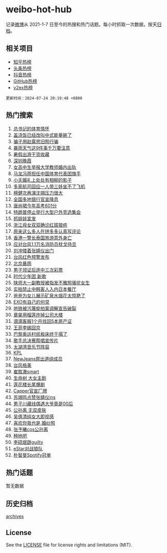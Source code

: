 # weibo-hot-hub

记录[微博](https://www.weibo.com)从 2021-1-7 日至今的热搜和热门话题。每小时抓取一次数据，按天[归档](archives)。

## 相关项目

- [知乎热榜](https://github.com/lonnyzhang423/zhihu-hot-hub)
- [头条热榜](https://github.com/lonnyzhang423/toutiao-hot-hub)
- [抖音热榜](https://github.com/lonnyzhang423/douyin-hot-hub)
- [GitHub热榜](https://github.com/lonnyzhang423/github-hot-hub)
- [v2ex热榜](https://github.com/lonnyzhang423/v2ex-hot-hub)


`更新时间：2024-07-24 20:19:48 +0800`

## 热门搜索

1. [总书记的体育情怀](https://m.weibo.cn/search?containerid=100103type%3D1%26t%3D10%26q%3D%23%E6%80%BB%E4%B9%A6%E8%AE%B0%E7%9A%84%E4%BD%93%E8%82%B2%E6%83%85%E6%80%80%23&stream_entry_id=51&isnewpage=1&extparam=seat%3D1%26cate%3D10103%26pos%3D0%26q%3D%2523%25E6%2580%25BB%25E4%25B9%25A6%25E8%25AE%25B0%25E7%259A%2584%25E4%25BD%2593%25E8%2582%25B2%25E6%2583%2585%25E6%2580%2580%2523%26stream_entry_id%3D51%26c_type%3D51%26filter_type%3Drealtimehot%26dgr%3D0%26display_time%3D1721823587%26pre_seqid%3D172182358703701935139)
1. [盖浇饭已经改叫中式能量碗了](https://m.weibo.cn/search?containerid=100103type%3D1%26t%3D10%26q%3D%23%E7%9B%96%E6%B5%87%E9%A5%AD%E5%B7%B2%E7%BB%8F%E6%94%B9%E5%8F%AB%E4%B8%AD%E5%BC%8F%E8%83%BD%E9%87%8F%E7%A2%97%E4%BA%86%23&stream_entry_id=31&isnewpage=1&extparam=seat%3D1%26flag%3D1%26pos%3D0%26stream_entry_id%3D31%26lcate%3D5001%26realpos%3D1%26cate%3D5001%26q%3D%2523%25E7%259B%2596%25E6%25B5%2587%25E9%25A5%25AD%25E5%25B7%25B2%25E7%25BB%258F%25E6%2594%25B9%25E5%258F%25AB%25E4%25B8%25AD%25E5%25BC%258F%25E8%2583%25BD%25E9%2587%258F%25E7%25A2%2597%25E4%25BA%2586%2523%26dgr%3D0%26c_type%3D31%26band_rank%3D1%26filter_type%3Drealtimehot%26display_time%3D1721823587%26pre_seqid%3D172182358703701935139)
1. [骗子用赵露思旧照行骗](https://m.weibo.cn/search?containerid=100103type%3D1%26t%3D10%26q%3D%23%E9%AA%97%E5%AD%90%E7%94%A8%E8%B5%B5%E9%9C%B2%E6%80%9D%E6%97%A7%E7%85%A7%E8%A1%8C%E9%AA%97%23&stream_entry_id=31&isnewpage=1&extparam=seat%3D1%26flag%3D1%26pos%3D1%26stream_entry_id%3D31%26lcate%3D5001%26realpos%3D2%26cate%3D5001%26q%3D%2523%25E9%25AA%2597%25E5%25AD%2590%25E7%2594%25A8%25E8%25B5%25B5%25E9%259C%25B2%25E6%2580%259D%25E6%2597%25A7%25E7%2585%25A7%25E8%25A1%258C%25E9%25AA%2597%2523%26dgr%3D0%26c_type%3D31%26band_rank%3D2%26filter_type%3Drealtimehot%26display_time%3D1721823587%26pre_seqid%3D172182358703701935139)
1. [暴雨天气这9件事千万要注意](https://m.weibo.cn/search?containerid=100103type%3D1%26t%3D10%26q%3D%23%E6%9A%B4%E9%9B%A8%E5%A4%A9%E6%B0%94%E8%BF%999%E4%BB%B6%E4%BA%8B%E5%8D%83%E4%B8%87%E8%A6%81%E6%B3%A8%E6%84%8F%23&stream_entry_id=31&isnewpage=1&extparam=seat%3D1%26flag%3D0%26pos%3D2%26stream_entry_id%3D31%26lcate%3D5001%26realpos%3D3%26cate%3D5001%26q%3D%2523%25E6%259A%25B4%25E9%259B%25A8%25E5%25A4%25A9%25E6%25B0%2594%25E8%25BF%25999%25E4%25BB%25B6%25E4%25BA%258B%25E5%258D%2583%25E4%25B8%2587%25E8%25A6%2581%25E6%25B3%25A8%25E6%2584%258F%2523%26dgr%3D0%26c_type%3D31%26band_rank%3D3%26filter_type%3Drealtimehot%26display_time%3D1721823587%26pre_seqid%3D172182358703701935139)
1. [暑假出游干货收藏](https://m.weibo.cn/search?containerid=100103type%3D1%26t%3D10%26q%3D%23%E6%9A%91%E5%81%87%E5%87%BA%E6%B8%B8%E5%B9%B2%E8%B4%A7%E6%94%B6%E8%97%8F%23&stream_entry_id=31&isnewpage=1&extparam=seat%3D1%26cate%3D5001%26pos%3D3%26stream_entry_id%3D31%26lcate%3D5001%26filter_type%3Drealtimehot%26is_ad_pos%3D1%26q%3D%2523%25E6%259A%2591%25E5%2581%2587%25E5%2587%25BA%25E6%25B8%25B8%25E5%25B9%25B2%25E8%25B4%25A7%25E6%2594%25B6%25E8%2597%258F%2523%26dgr%3D0%26c_type%3D31%26adid%3D246803%26band_rank%3D4%26display_time%3D1721823587%26pre_seqid%3D172182358703701935139)
1. [深圳晚霞](https://m.weibo.cn/search?containerid=100103type%3D1%26t%3D10%26q%3D%E6%B7%B1%E5%9C%B3%E6%99%9A%E9%9C%9E&stream_entry_id=31&isnewpage=1&extparam=seat%3D1%26flag%3D1%26pos%3D4%26stream_entry_id%3D31%26lcate%3D5001%26realpos%3D4%26cate%3D5001%26q%3D%25E6%25B7%25B1%25E5%259C%25B3%25E6%2599%259A%25E9%259C%259E%26dgr%3D0%26c_type%3D31%26band_rank%3D4%26filter_type%3Drealtimehot%26display_time%3D1721823587%26pre_seqid%3D172182358703701935139)
1. [女高中生举报大学教师婚内出轨](https://m.weibo.cn/search?containerid=100103type%3D1%26t%3D10%26q%3D%23%E5%A5%B3%E9%AB%98%E4%B8%AD%E7%94%9F%E4%B8%BE%E6%8A%A5%E5%A4%A7%E5%AD%A6%E6%95%99%E5%B8%88%E5%A9%9A%E5%86%85%E5%87%BA%E8%BD%A8%23&stream_entry_id=31&isnewpage=1&extparam=seat%3D1%26flag%3D1%26pos%3D5%26stream_entry_id%3D31%26lcate%3D5001%26realpos%3D5%26cate%3D5001%26q%3D%2523%25E5%25A5%25B3%25E9%25AB%2598%25E4%25B8%25AD%25E7%2594%259F%25E4%25B8%25BE%25E6%258A%25A5%25E5%25A4%25A7%25E5%25AD%25A6%25E6%2595%2599%25E5%25B8%2588%25E5%25A9%259A%25E5%2586%2585%25E5%2587%25BA%25E8%25BD%25A8%2523%26dgr%3D0%26c_type%3D31%26band_rank%3D5%26filter_type%3Drealtimehot%26display_time%3D1721823587%26pre_seqid%3D172182358703701935139)
1. [马龙冯雨担任中国体育代表团旗手](https://m.weibo.cn/search?containerid=100103type%3D1%26t%3D10%26q%3D%23%E9%A9%AC%E9%BE%99%E5%86%AF%E9%9B%A8%E6%8B%85%E4%BB%BB%E4%B8%AD%E5%9B%BD%E4%BD%93%E8%82%B2%E4%BB%A3%E8%A1%A8%E5%9B%A2%E6%97%97%E6%89%8B%23&stream_entry_id=31&isnewpage=1&extparam=seat%3D1%26flag%3D1%26pos%3D6%26stream_entry_id%3D31%26lcate%3D5001%26realpos%3D6%26cate%3D5001%26q%3D%2523%25E9%25A9%25AC%25E9%25BE%2599%25E5%2586%25AF%25E9%259B%25A8%25E6%258B%2585%25E4%25BB%25BB%25E4%25B8%25AD%25E5%259B%25BD%25E4%25BD%2593%25E8%2582%25B2%25E4%25BB%25A3%25E8%25A1%25A8%25E5%259B%25A2%25E6%2597%2597%25E6%2589%258B%2523%26dgr%3D0%26c_type%3D31%26band_rank%3D6%26filter_type%3Drealtimehot%26display_time%3D1721823587%26pre_seqid%3D172182358703701935139)
1. [小夭婚礼上处处有相柳的影子](https://m.weibo.cn/search?containerid=100103type%3D1%26t%3D10%26q%3D%23%E5%B0%8F%E5%A4%AD%E5%A9%9A%E7%A4%BC%E4%B8%8A%E5%A4%84%E5%A4%84%E6%9C%89%E7%9B%B8%E6%9F%B3%E7%9A%84%E5%BD%B1%E5%AD%90%23&stream_entry_id=31&isnewpage=1&extparam=seat%3D1%26flag%3D1%26pos%3D7%26stream_entry_id%3D31%26lcate%3D5001%26realpos%3D7%26cate%3D5001%26q%3D%2523%25E5%25B0%258F%25E5%25A4%25AD%25E5%25A9%259A%25E7%25A4%25BC%25E4%25B8%258A%25E5%25A4%2584%25E5%25A4%2584%25E6%259C%2589%25E7%259B%25B8%25E6%259F%25B3%25E7%259A%2584%25E5%25BD%25B1%25E5%25AD%2590%2523%26dgr%3D0%26c_type%3D31%26band_rank%3D7%26filter_type%3Drealtimehot%26display_time%3D1721823587%26pre_seqid%3D172182358703701935139)
1. [多家航司回应一人带三娃坐不了飞机](https://m.weibo.cn/search?containerid=100103type%3D1%26t%3D10%26q%3D%23%E5%A4%9A%E5%AE%B6%E8%88%AA%E5%8F%B8%E5%9B%9E%E5%BA%94%E4%B8%80%E4%BA%BA%E5%B8%A6%E4%B8%89%E5%A8%83%E5%9D%90%E4%B8%8D%E4%BA%86%E9%A3%9E%E6%9C%BA%23&stream_entry_id=31&isnewpage=1&extparam=seat%3D1%26flag%3D1%26pos%3D8%26stream_entry_id%3D31%26lcate%3D5001%26realpos%3D8%26cate%3D5001%26q%3D%2523%25E5%25A4%259A%25E5%25AE%25B6%25E8%2588%25AA%25E5%258F%25B8%25E5%259B%259E%25E5%25BA%2594%25E4%25B8%2580%25E4%25BA%25BA%25E5%25B8%25A6%25E4%25B8%2589%25E5%25A8%2583%25E5%259D%2590%25E4%25B8%258D%25E4%25BA%2586%25E9%25A3%259E%25E6%259C%25BA%2523%26dgr%3D0%26c_type%3D31%26band_rank%3D8%26filter_type%3Drealtimehot%26display_time%3D1721823587%26pre_seqid%3D172182358703701935139)
1. [檀健次再演沈翊压力很大](https://m.weibo.cn/search?containerid=100103type%3D1%26t%3D10%26q%3D%23%E6%AA%80%E5%81%A5%E6%AC%A1%E5%86%8D%E6%BC%94%E6%B2%88%E7%BF%8A%E5%8E%8B%E5%8A%9B%E5%BE%88%E5%A4%A7%23&stream_entry_id=31&isnewpage=1&extparam=seat%3D1%26flag%3D1%26pos%3D9%26stream_entry_id%3D31%26lcate%3D5001%26realpos%3D9%26cate%3D5001%26q%3D%2523%25E6%25AA%2580%25E5%2581%25A5%25E6%25AC%25A1%25E5%2586%258D%25E6%25BC%2594%25E6%25B2%2588%25E7%25BF%258A%25E5%258E%258B%25E5%258A%259B%25E5%25BE%2588%25E5%25A4%25A7%2523%26dgr%3D0%26c_type%3D31%26band_rank%3D9%26filter_type%3Drealtimehot%26display_time%3D1721823587%26pre_seqid%3D172182358703701935139)
1. [全国多地银行官宣降息](https://m.weibo.cn/search?containerid=100103type%3D1%26t%3D10%26q%3D%23%E5%85%A8%E5%9B%BD%E5%A4%9A%E5%9C%B0%E9%93%B6%E8%A1%8C%E5%AE%98%E5%AE%A3%E9%99%8D%E6%81%AF%23&stream_entry_id=31&isnewpage=1&extparam=seat%3D1%26flag%3D1%26pos%3D10%26stream_entry_id%3D31%26lcate%3D5001%26realpos%3D10%26cate%3D5001%26q%3D%2523%25E5%2585%25A8%25E5%259B%25BD%25E5%25A4%259A%25E5%259C%25B0%25E9%2593%25B6%25E8%25A1%258C%25E5%25AE%2598%25E5%25AE%25A3%25E9%2599%258D%25E6%2581%25AF%2523%26dgr%3D0%26c_type%3D31%26band_rank%3D10%26filter_type%3Drealtimehot%26display_time%3D1721823587%26pre_seqid%3D172182358703701935139)
1. [唐尚珺今年高考601分](https://m.weibo.cn/search?containerid=100103type%3D1%26t%3D10%26q%3D%23%E5%94%90%E5%B0%9A%E7%8F%BA%E4%BB%8A%E5%B9%B4%E9%AB%98%E8%80%83601%E5%88%86%23&stream_entry_id=31&isnewpage=1&extparam=seat%3D1%26flag%3D0%26pos%3D11%26stream_entry_id%3D31%26lcate%3D5001%26realpos%3D11%26cate%3D5001%26q%3D%2523%25E5%2594%2590%25E5%25B0%259A%25E7%258F%25BA%25E4%25BB%258A%25E5%25B9%25B4%25E9%25AB%2598%25E8%2580%2583601%25E5%2588%2586%2523%26dgr%3D0%26c_type%3D31%26band_rank%3D11%26filter_type%3Drealtimehot%26display_time%3D1721823587%26pre_seqid%3D172182358703701935139)
1. [特朗普停止举行大型户外竞选集会](https://m.weibo.cn/search?containerid=100103type%3D1%26t%3D10%26q%3D%23%E7%89%B9%E6%9C%97%E6%99%AE%E5%81%9C%E6%AD%A2%E4%B8%BE%E8%A1%8C%E5%A4%A7%E5%9E%8B%E6%88%B7%E5%A4%96%E7%AB%9E%E9%80%89%E9%9B%86%E4%BC%9A%23&stream_entry_id=31&isnewpage=1&extparam=seat%3D1%26flag%3D2%26pos%3D12%26stream_entry_id%3D31%26lcate%3D5001%26realpos%3D12%26cate%3D5001%26q%3D%2523%25E7%2589%25B9%25E6%259C%2597%25E6%2599%25AE%25E5%2581%259C%25E6%25AD%25A2%25E4%25B8%25BE%25E8%25A1%258C%25E5%25A4%25A7%25E5%259E%258B%25E6%2588%25B7%25E5%25A4%2596%25E7%25AB%259E%25E9%2580%2589%25E9%259B%2586%25E4%25BC%259A%2523%26dgr%3D0%26c_type%3D31%26band_rank%3D12%26filter_type%3Drealtimehot%26display_time%3D1721823587%26pre_seqid%3D172182358703701935139)
1. [抓娃娃宣发](https://m.weibo.cn/search?containerid=100103type%3D1%26t%3D10%26q%3D%E6%8A%93%E5%A8%83%E5%A8%83%E5%AE%A3%E5%8F%91&stream_entry_id=31&isnewpage=1&extparam=seat%3D1%26flag%3D0%26pos%3D13%26stream_entry_id%3D31%26lcate%3D5001%26realpos%3D13%26cate%3D5001%26q%3D%25E6%258A%2593%25E5%25A8%2583%25E5%25A8%2583%25E5%25AE%25A3%25E5%258F%2591%26dgr%3D0%26c_type%3D31%26band_rank%3D13%26filter_type%3Drealtimehot%26display_time%3D1721823587%26pre_seqid%3D172182358703701935139)
1. [浙江母女双双确诊红斑狼疮](https://m.weibo.cn/search?containerid=100103type%3D1%26t%3D10%26q%3D%23%E6%B5%99%E6%B1%9F%E6%AF%8D%E5%A5%B3%E5%8F%8C%E5%8F%8C%E7%A1%AE%E8%AF%8A%E7%BA%A2%E6%96%91%E7%8B%BC%E7%96%AE%23&stream_entry_id=31&isnewpage=1&extparam=seat%3D1%26flag%3D2%26pos%3D14%26stream_entry_id%3D31%26lcate%3D5001%26realpos%3D14%26cate%3D5001%26q%3D%2523%25E6%25B5%2599%25E6%25B1%259F%25E6%25AF%258D%25E5%25A5%25B3%25E5%258F%258C%25E5%258F%258C%25E7%25A1%25AE%25E8%25AF%258A%25E7%25BA%25A2%25E6%2596%2591%25E7%258B%25BC%25E7%2596%25AE%2523%26dgr%3D0%26c_type%3D31%26band_rank%3D14%26filter_type%3Drealtimehot%26display_time%3D1721823587%26pre_seqid%3D172182358703701935139)
1. [原来这么多人在拼多多认真写评论](https://m.weibo.cn/search?containerid=100103type%3D1%26t%3D10%26q%3D%23%E5%8E%9F%E6%9D%A5%E8%BF%99%E4%B9%88%E5%A4%9A%E4%BA%BA%E5%9C%A8%E6%8B%BC%E5%A4%9A%E5%A4%9A%E8%AE%A4%E7%9C%9F%E5%86%99%E8%AF%84%E8%AE%BA%23&stream_entry_id=31&isnewpage=1&extparam=seat%3D1%26flag%3D0%26pos%3D15%26stream_entry_id%3D31%26lcate%3D5001%26realpos%3D15%26cate%3D5001%26band_rank%3D15%26q%3D%2523%25E5%258E%259F%25E6%259D%25A5%25E8%25BF%2599%25E4%25B9%2588%25E5%25A4%259A%25E4%25BA%25BA%25E5%259C%25A8%25E6%258B%25BC%25E5%25A4%259A%25E5%25A4%259A%25E8%25AE%25A4%25E7%259C%259F%25E5%2586%2599%25E8%25AF%2584%25E8%25AE%25BA%2523%26dgr%3D0%26c_type%3D31%26adid%3D247037%26filter_type%3Drealtimehot%26display_time%3D1721823587%26pre_seqid%3D172182358703701935139)
1. [香港一警长泰国旅游意外身亡](https://m.weibo.cn/search?containerid=100103type%3D1%26t%3D10%26q%3D%23%E9%A6%99%E6%B8%AF%E4%B8%80%E8%AD%A6%E9%95%BF%E6%B3%B0%E5%9B%BD%E6%97%85%E6%B8%B8%E6%84%8F%E5%A4%96%E8%BA%AB%E4%BA%A1%23&stream_entry_id=31&isnewpage=1&extparam=seat%3D1%26flag%3D1%26pos%3D16%26stream_entry_id%3D31%26lcate%3D5001%26realpos%3D16%26cate%3D5001%26q%3D%2523%25E9%25A6%2599%25E6%25B8%25AF%25E4%25B8%2580%25E8%25AD%25A6%25E9%2595%25BF%25E6%25B3%25B0%25E5%259B%25BD%25E6%2597%2585%25E6%25B8%25B8%25E6%2584%258F%25E5%25A4%2596%25E8%25BA%25AB%25E4%25BA%25A1%2523%26dgr%3D0%26c_type%3D31%26band_rank%3D16%26filter_type%3Drealtimehot%26display_time%3D1721823587%26pre_seqid%3D172182358703701935139)
1. [应对台风1.1万名消防员枕戈待旦](https://m.weibo.cn/search?containerid=100103type%3D1%26t%3D10%26q%3D%23%E5%BA%94%E5%AF%B9%E5%8F%B0%E9%A3%8E1.1%E4%B8%87%E5%90%8D%E6%B6%88%E9%98%B2%E5%91%98%E6%9E%95%E6%88%88%E5%BE%85%E6%97%A6%23&stream_entry_id=31&isnewpage=1&extparam=seat%3D1%26flag%3D1%26pos%3D17%26stream_entry_id%3D31%26lcate%3D5001%26realpos%3D17%26cate%3D5001%26q%3D%2523%25E5%25BA%2594%25E5%25AF%25B9%25E5%258F%25B0%25E9%25A3%258E1.1%25E4%25B8%2587%25E5%2590%258D%25E6%25B6%2588%25E9%2598%25B2%25E5%2591%2598%25E6%259E%2595%25E6%2588%2588%25E5%25BE%2585%25E6%2597%25A6%2523%26dgr%3D0%26c_type%3D31%26band_rank%3D17%26filter_type%3Drealtimehot%26display_time%3D1721823587%26pre_seqid%3D172182358703701935139)
1. [刘冲搂着张婧仪出门](https://m.weibo.cn/search?containerid=100103type%3D1%26t%3D10%26q%3D%23%E5%88%98%E5%86%B2%E6%90%82%E7%9D%80%E5%BC%A0%E5%A9%A7%E4%BB%AA%E5%87%BA%E9%97%A8%23&stream_entry_id=31&isnewpage=1&extparam=seat%3D1%26flag%3D2%26pos%3D18%26stream_entry_id%3D31%26lcate%3D5001%26realpos%3D18%26cate%3D5001%26q%3D%2523%25E5%2588%2598%25E5%2586%25B2%25E6%2590%2582%25E7%259D%2580%25E5%25BC%25A0%25E5%25A9%25A7%25E4%25BB%25AA%25E5%2587%25BA%25E9%2597%25A8%2523%26dgr%3D0%26c_type%3D31%26band_rank%3D18%26filter_type%3Drealtimehot%26display_time%3D1721823587%26pre_seqid%3D172182358703701935139)
1. [台风红色预警发布](https://m.weibo.cn/search?containerid=100103type%3D1%26t%3D10%26q%3D%23%E5%8F%B0%E9%A3%8E%E7%BA%A2%E8%89%B2%E9%A2%84%E8%AD%A6%E5%8F%91%E5%B8%83%23&stream_entry_id=31&isnewpage=1&extparam=seat%3D1%26flag%3D0%26pos%3D19%26stream_entry_id%3D31%26lcate%3D5001%26realpos%3D19%26cate%3D5001%26q%3D%2523%25E5%258F%25B0%25E9%25A3%258E%25E7%25BA%25A2%25E8%2589%25B2%25E9%25A2%2584%25E8%25AD%25A6%25E5%258F%2591%25E5%25B8%2583%2523%26dgr%3D0%26c_type%3D31%26band_rank%3D19%26filter_type%3Drealtimehot%26display_time%3D1721823587%26pre_seqid%3D172182358703701935139)
1. [北京暴雨](https://m.weibo.cn/search?containerid=100103type%3D1%26t%3D10%26q%3D%E5%8C%97%E4%BA%AC%E6%9A%B4%E9%9B%A8&stream_entry_id=31&isnewpage=1&extparam=seat%3D1%26flag%3D0%26pos%3D20%26stream_entry_id%3D31%26lcate%3D5001%26realpos%3D20%26cate%3D5001%26q%3D%25E5%258C%2597%25E4%25BA%25AC%25E6%259A%25B4%25E9%259B%25A8%26dgr%3D0%26c_type%3D31%26band_rank%3D20%26filter_type%3Drealtimehot%26display_time%3D1721823587%26pre_seqid%3D172182358703701935139)
1. [男子领证后连中三次彩票](https://m.weibo.cn/search?containerid=100103type%3D1%26t%3D10%26q%3D%23%E7%94%B7%E5%AD%90%E9%A2%86%E8%AF%81%E5%90%8E%E8%BF%9E%E4%B8%AD%E4%B8%89%E6%AC%A1%E5%BD%A9%E7%A5%A8%23&stream_entry_id=31&isnewpage=1&extparam=seat%3D1%26flag%3D0%26pos%3D21%26stream_entry_id%3D31%26lcate%3D5001%26realpos%3D21%26cate%3D5001%26q%3D%2523%25E7%2594%25B7%25E5%25AD%2590%25E9%25A2%2586%25E8%25AF%2581%25E5%2590%258E%25E8%25BF%259E%25E4%25B8%25AD%25E4%25B8%2589%25E6%25AC%25A1%25E5%25BD%25A9%25E7%25A5%25A8%2523%26dgr%3D0%26c_type%3D31%26band_rank%3D21%26filter_type%3Drealtimehot%26display_time%3D1721823587%26pre_seqid%3D172182358703701935139)
1. [时代少年团 新歌](https://m.weibo.cn/search?containerid=100103type%3D1%26t%3D10%26q%3D%E6%97%B6%E4%BB%A3%E5%B0%91%E5%B9%B4%E5%9B%A2+%E6%96%B0%E6%AD%8C&stream_entry_id=31&isnewpage=1&extparam=seat%3D1%26flag%3D0%26pos%3D22%26stream_entry_id%3D31%26lcate%3D5001%26realpos%3D22%26cate%3D5001%26q%3D%25E6%2597%25B6%25E4%25BB%25A3%25E5%25B0%2591%25E5%25B9%25B4%25E5%259B%25A2%2520%25E6%2596%25B0%25E6%25AD%258C%26dgr%3D0%26c_type%3D31%26band_rank%3D22%26filter_type%3Drealtimehot%26display_time%3D1721823587%26pre_seqid%3D172182358703701935139)
1. [陕师大一副教授被指发不雅照骚扰女生](https://m.weibo.cn/search?containerid=100103type%3D1%26t%3D10%26q%3D%23%E9%99%95%E5%B8%88%E5%A4%A7%E4%B8%80%E5%89%AF%E6%95%99%E6%8E%88%E8%A2%AB%E6%8C%87%E5%8F%91%E4%B8%8D%E9%9B%85%E7%85%A7%E9%AA%9A%E6%89%B0%E5%A5%B3%E7%94%9F%23&stream_entry_id=31&isnewpage=1&extparam=seat%3D1%26flag%3D0%26pos%3D23%26stream_entry_id%3D31%26lcate%3D5001%26realpos%3D23%26cate%3D5001%26q%3D%2523%25E9%2599%2595%25E5%25B8%2588%25E5%25A4%25A7%25E4%25B8%2580%25E5%2589%25AF%25E6%2595%2599%25E6%258E%2588%25E8%25A2%25AB%25E6%258C%2587%25E5%258F%2591%25E4%25B8%258D%25E9%259B%2585%25E7%2585%25A7%25E9%25AA%259A%25E6%2589%25B0%25E5%25A5%25B3%25E7%2594%259F%2523%26dgr%3D0%26c_type%3D31%26band_rank%3D23%26filter_type%3Drealtimehot%26display_time%3D1721823587%26pre_seqid%3D172182358703701935139)
1. [实拍禁止中韩客人入内日本餐厅](https://m.weibo.cn/search?containerid=100103type%3D1%26t%3D10%26q%3D%23%E5%AE%9E%E6%8B%8D%E7%A6%81%E6%AD%A2%E4%B8%AD%E9%9F%A9%E5%AE%A2%E4%BA%BA%E5%85%A5%E5%86%85%E6%97%A5%E6%9C%AC%E9%A4%90%E5%8E%85%23&stream_entry_id=31&isnewpage=1&extparam=seat%3D1%26flag%3D0%26pos%3D24%26stream_entry_id%3D31%26lcate%3D5001%26realpos%3D24%26cate%3D5001%26q%3D%2523%25E5%25AE%259E%25E6%258B%258D%25E7%25A6%2581%25E6%25AD%25A2%25E4%25B8%25AD%25E9%259F%25A9%25E5%25AE%25A2%25E4%25BA%25BA%25E5%2585%25A5%25E5%2586%2585%25E6%2597%25A5%25E6%259C%25AC%25E9%25A4%2590%25E5%258E%2585%2523%26dgr%3D0%26c_type%3D31%26band_rank%3D24%26filter_type%3Drealtimehot%26display_time%3D1721823587%26pre_seqid%3D172182358703701935139)
1. [爸爸为女儿展示矿泉水烟花太惊艳了](https://m.weibo.cn/search?containerid=100103type%3D1%26t%3D10%26q%3D%23%E7%88%B8%E7%88%B8%E4%B8%BA%E5%A5%B3%E5%84%BF%E5%B1%95%E7%A4%BA%E7%9F%BF%E6%B3%89%E6%B0%B4%E7%83%9F%E8%8A%B1%E5%A4%AA%E6%83%8A%E8%89%B3%E4%BA%86%23&stream_entry_id=31&isnewpage=1&extparam=seat%3D1%26flag%3D32768%26pos%3D25%26stream_entry_id%3D31%26lcate%3D5001%26realpos%3D25%26cate%3D5001%26q%3D%2523%25E7%2588%25B8%25E7%2588%25B8%25E4%25B8%25BA%25E5%25A5%25B3%25E5%2584%25BF%25E5%25B1%2595%25E7%25A4%25BA%25E7%259F%25BF%25E6%25B3%2589%25E6%25B0%25B4%25E7%2583%259F%25E8%258A%25B1%25E5%25A4%25AA%25E6%2583%258A%25E8%2589%25B3%25E4%25BA%2586%2523%26dgr%3D0%26c_type%3D31%26band_rank%3D25%26filter_type%3Drealtimehot%26display_time%3D1721823587%26pre_seqid%3D172182358703701935139)
1. [EXO有自己的何炅](https://m.weibo.cn/search?containerid=100103type%3D1%26t%3D10%26q%3DEXO%E6%9C%89%E8%87%AA%E5%B7%B1%E7%9A%84%E4%BD%95%E7%82%85&stream_entry_id=31&isnewpage=1&extparam=seat%3D1%26flag%3D1%26pos%3D26%26stream_entry_id%3D31%26lcate%3D5001%26realpos%3D26%26cate%3D5001%26q%3DEXO%25E6%259C%2589%25E8%2587%25AA%25E5%25B7%25B1%25E7%259A%2584%25E4%25BD%2595%25E7%2582%2585%26dgr%3D0%26c_type%3D31%26band_rank%3D26%26filter_type%3Drealtimehot%26display_time%3D1721823587%26pre_seqid%3D172182358703701935139)
1. [地铁被污蔑偷拍案调解宣告破裂](https://m.weibo.cn/search?containerid=100103type%3D1%26t%3D10%26q%3D%23%E5%9C%B0%E9%93%81%E8%A2%AB%E6%B1%A1%E8%94%91%E5%81%B7%E6%8B%8D%E6%A1%88%E8%B0%83%E8%A7%A3%E5%AE%A3%E5%91%8A%E7%A0%B4%E8%A3%82%23&stream_entry_id=31&isnewpage=1&extparam=seat%3D1%26flag%3D1%26pos%3D27%26stream_entry_id%3D31%26lcate%3D5001%26realpos%3D27%26cate%3D5001%26q%3D%2523%25E5%259C%25B0%25E9%2593%2581%25E8%25A2%25AB%25E6%25B1%25A1%25E8%2594%2591%25E5%2581%25B7%25E6%258B%258D%25E6%25A1%2588%25E8%25B0%2583%25E8%25A7%25A3%25E5%25AE%25A3%25E5%2591%258A%25E7%25A0%25B4%25E8%25A3%2582%2523%26dgr%3D0%26c_type%3D31%26band_rank%3D27%26filter_type%3Drealtimehot%26display_time%3D1721823587%26pre_seqid%3D172182358703701935139)
1. [章昊用榴莲炸掉公司大楼](https://m.weibo.cn/search?containerid=100103type%3D1%26t%3D10%26q%3D%23%E7%AB%A0%E6%98%8A%E7%94%A8%E6%A6%B4%E8%8E%B2%E7%82%B8%E6%8E%89%E5%85%AC%E5%8F%B8%E5%A4%A7%E6%A5%BC%23&stream_entry_id=31&isnewpage=1&extparam=seat%3D1%26flag%3D1%26pos%3D28%26stream_entry_id%3D31%26lcate%3D5001%26realpos%3D28%26cate%3D5001%26q%3D%2523%25E7%25AB%25A0%25E6%2598%258A%25E7%2594%25A8%25E6%25A6%25B4%25E8%258E%25B2%25E7%2582%25B8%25E6%258E%2589%25E5%2585%25AC%25E5%258F%25B8%25E5%25A4%25A7%25E6%25A5%25BC%2523%26dgr%3D0%26c_type%3D31%26band_rank%3D28%26filter_type%3Drealtimehot%26display_time%3D1721823587%26pre_seqid%3D172182358703701935139)
1. [滴滴客服1个月找回5本房产证](https://m.weibo.cn/search?containerid=100103type%3D1%26t%3D10%26q%3D%23%E6%BB%B4%E6%BB%B4%E5%AE%A2%E6%9C%8D1%E4%B8%AA%E6%9C%88%E6%89%BE%E5%9B%9E5%E6%9C%AC%E6%88%BF%E4%BA%A7%E8%AF%81%23&stream_entry_id=31&isnewpage=1&extparam=seat%3D1%26flag%3D1%26pos%3D29%26stream_entry_id%3D31%26lcate%3D5001%26realpos%3D29%26cate%3D5001%26q%3D%2523%25E6%25BB%25B4%25E6%25BB%25B4%25E5%25AE%25A2%25E6%259C%258D1%25E4%25B8%25AA%25E6%259C%2588%25E6%2589%25BE%25E5%259B%259E5%25E6%259C%25AC%25E6%2588%25BF%25E4%25BA%25A7%25E8%25AF%2581%2523%26dgr%3D0%26c_type%3D31%26band_rank%3D29%26filter_type%3Drealtimehot%26display_time%3D1721823587%26pre_seqid%3D172182358703701935139)
1. [王菲李嫣回京](https://m.weibo.cn/search?containerid=100103type%3D1%26t%3D10%26q%3D%23%E7%8E%8B%E8%8F%B2%E6%9D%8E%E5%AB%A3%E5%9B%9E%E4%BA%AC%23&stream_entry_id=31&isnewpage=1&extparam=seat%3D1%26flag%3D1%26pos%3D30%26stream_entry_id%3D31%26lcate%3D5001%26realpos%3D30%26cate%3D5001%26q%3D%2523%25E7%258E%258B%25E8%258F%25B2%25E6%259D%258E%25E5%25AB%25A3%25E5%259B%259E%25E4%25BA%25AC%2523%26dgr%3D0%26c_type%3D31%26band_rank%3D30%26filter_type%3Drealtimehot%26display_time%3D1721823587%26pre_seqid%3D172182358703701935139)
1. [巴黎奥运村纸板床终于塌了](https://m.weibo.cn/search?containerid=100103type%3D1%26t%3D10%26q%3D%E5%B7%B4%E9%BB%8E%E5%A5%A5%E8%BF%90%E6%9D%91%E7%BA%B8%E6%9D%BF%E5%BA%8A%E7%BB%88%E4%BA%8E%E5%A1%8C%E4%BA%86&stream_entry_id=31&isnewpage=1&extparam=seat%3D1%26flag%3D1%26pos%3D31%26stream_entry_id%3D31%26lcate%3D5001%26realpos%3D31%26cate%3D5001%26q%3D%25E5%25B7%25B4%25E9%25BB%258E%25E5%25A5%25A5%25E8%25BF%2590%25E6%259D%2591%25E7%25BA%25B8%25E6%259D%25BF%25E5%25BA%258A%25E7%25BB%2588%25E4%25BA%258E%25E5%25A1%258C%25E4%25BA%2586%26dgr%3D0%26c_type%3D31%26band_rank%3D31%26filter_type%3Drealtimehot%26display_time%3D1721823587%26pre_seqid%3D172182358703701935139)
1. [歌手总决赛帮唱宣传片](https://m.weibo.cn/search?containerid=100103type%3D1%26t%3D10%26q%3D%23%E6%AD%8C%E6%89%8B%E6%80%BB%E5%86%B3%E8%B5%9B%E5%B8%AE%E5%94%B1%E5%AE%A3%E4%BC%A0%E7%89%87%23&stream_entry_id=31&isnewpage=1&extparam=seat%3D1%26flag%3D1%26pos%3D32%26stream_entry_id%3D31%26lcate%3D5001%26realpos%3D32%26cate%3D5001%26q%3D%2523%25E6%25AD%258C%25E6%2589%258B%25E6%2580%25BB%25E5%2586%25B3%25E8%25B5%259B%25E5%25B8%25AE%25E5%2594%25B1%25E5%25AE%25A3%25E4%25BC%25A0%25E7%2589%2587%2523%26dgr%3D0%26c_type%3D31%26band_rank%3D32%26filter_type%3Drealtimehot%26display_time%3D1721823587%26pre_seqid%3D172182358703701935139)
1. [太湖湾音乐节阵容](https://m.weibo.cn/search?containerid=100103type%3D1%26t%3D10%26q%3D%E5%A4%AA%E6%B9%96%E6%B9%BE%E9%9F%B3%E4%B9%90%E8%8A%82%E9%98%B5%E5%AE%B9&stream_entry_id=31&isnewpage=1&extparam=seat%3D1%26flag%3D1%26pos%3D33%26stream_entry_id%3D31%26lcate%3D5001%26realpos%3D33%26cate%3D5001%26q%3D%25E5%25A4%25AA%25E6%25B9%2596%25E6%25B9%25BE%25E9%259F%25B3%25E4%25B9%2590%25E8%258A%2582%25E9%2598%25B5%25E5%25AE%25B9%26dgr%3D0%26c_type%3D31%26band_rank%3D33%26filter_type%3Drealtimehot%26display_time%3D1721823587%26pre_seqid%3D172182358703701935139)
1. [KPL](https://m.weibo.cn/search?containerid=100103type%3D1%26t%3D10%26q%3DKPL&stream_entry_id=31&isnewpage=1&extparam=seat%3D1%26flag%3D1%26pos%3D34%26stream_entry_id%3D31%26lcate%3D5001%26realpos%3D34%26cate%3D5001%26q%3DKPL%26dgr%3D0%26c_type%3D31%26band_rank%3D34%26filter_type%3Drealtimehot%26display_time%3D1721823587%26pre_seqid%3D172182358703701935139)
1. [NewJeans原出道组成员](https://m.weibo.cn/search?containerid=100103type%3D1%26t%3D10%26q%3D%23NewJeans%E5%8E%9F%E5%87%BA%E9%81%93%E7%BB%84%E6%88%90%E5%91%98%23&stream_entry_id=31&isnewpage=1&extparam=seat%3D1%26flag%3D1%26pos%3D35%26stream_entry_id%3D31%26lcate%3D5001%26realpos%3D35%26cate%3D5001%26q%3D%2523NewJeans%25E5%258E%259F%25E5%2587%25BA%25E9%2581%2593%25E7%25BB%2584%25E6%2588%2590%25E5%2591%2598%2523%26dgr%3D0%26c_type%3D31%26band_rank%3D35%26filter_type%3Drealtimehot%26display_time%3D1721823587%26pre_seqid%3D172182358703701935139)
1. [台风格美](https://m.weibo.cn/search?containerid=100103type%3D1%26t%3D10%26q%3D%E5%8F%B0%E9%A3%8E%E6%A0%BC%E7%BE%8E&stream_entry_id=31&isnewpage=1&extparam=seat%3D1%26flag%3D1%26pos%3D36%26stream_entry_id%3D31%26lcate%3D5001%26realpos%3D36%26cate%3D5001%26q%3D%25E5%258F%25B0%25E9%25A3%258E%25E6%25A0%25BC%25E7%25BE%258E%26dgr%3D0%26c_type%3D31%26band_rank%3D36%26filter_type%3Drealtimehot%26display_time%3D1721823587%26pre_seqid%3D172182358703701935139)
1. [崔胜澈smart](https://m.weibo.cn/search?containerid=100103type%3D1%26t%3D10%26q%3D%E5%B4%94%E8%83%9C%E6%BE%88smart&stream_entry_id=31&isnewpage=1&extparam=seat%3D1%26flag%3D1%26pos%3D37%26stream_entry_id%3D31%26lcate%3D5001%26realpos%3D37%26cate%3D5001%26q%3D%25E5%25B4%2594%25E8%2583%259C%25E6%25BE%2588smart%26dgr%3D0%26c_type%3D31%26band_rank%3D37%26filter_type%3Drealtimehot%26display_time%3D1721823587%26pre_seqid%3D172182358703701935139)
1. [生命树 大女主剧](https://m.weibo.cn/search?containerid=100103type%3D1%26t%3D10%26q%3D%E7%94%9F%E5%91%BD%E6%A0%91+%E5%A4%A7%E5%A5%B3%E4%B8%BB%E5%89%A7&stream_entry_id=31&isnewpage=1&extparam=seat%3D1%26flag%3D0%26pos%3D38%26stream_entry_id%3D31%26lcate%3D5001%26realpos%3D38%26cate%3D5001%26q%3D%25E7%2594%259F%25E5%2591%25BD%25E6%25A0%2591%2520%25E5%25A4%25A7%25E5%25A5%25B3%25E4%25B8%25BB%25E5%2589%25A7%26dgr%3D0%26c_type%3D31%26band_rank%3D38%26filter_type%3Drealtimehot%26display_time%3D1721823587%26pre_seqid%3D172182358703701935139)
1. [莲花楼长尾爆剧](https://m.weibo.cn/search?containerid=100103type%3D1%26t%3D10%26q%3D%23%E8%8E%B2%E8%8A%B1%E6%A5%BC%E9%95%BF%E5%B0%BE%E7%88%86%E5%89%A7%23&stream_entry_id=31&isnewpage=1&extparam=seat%3D1%26flag%3D0%26pos%3D39%26stream_entry_id%3D31%26lcate%3D5001%26realpos%3D39%26cate%3D5001%26q%3D%2523%25E8%258E%25B2%25E8%258A%25B1%25E6%25A5%25BC%25E9%2595%25BF%25E5%25B0%25BE%25E7%2588%2586%25E5%2589%25A7%2523%26dgr%3D0%26c_type%3D31%26band_rank%3D39%26filter_type%3Drealtimehot%26display_time%3D1721823587%26pre_seqid%3D172182358703701935139)
1. [Capper官宣厂牌](https://m.weibo.cn/search?containerid=100103type%3D1%26t%3D10%26q%3DCapper%E5%AE%98%E5%AE%A3%E5%8E%82%E7%89%8C&stream_entry_id=31&isnewpage=1&extparam=seat%3D1%26flag%3D1%26pos%3D40%26stream_entry_id%3D31%26lcate%3D5001%26realpos%3D40%26cate%3D5001%26q%3DCapper%25E5%25AE%2598%25E5%25AE%25A3%25E5%258E%2582%25E7%2589%258C%26dgr%3D0%26c_type%3D31%26band_rank%3D40%26filter_type%3Drealtimehot%26display_time%3D1721823587%26pre_seqid%3D172182358703701935139)
1. [苏翊鸣点赞张婧仪ins](https://m.weibo.cn/search?containerid=100103type%3D1%26t%3D10%26q%3D%23%E8%8B%8F%E7%BF%8A%E9%B8%A3%E7%82%B9%E8%B5%9E%E5%BC%A0%E5%A9%A7%E4%BB%AAins%23&stream_entry_id=31&isnewpage=1&extparam=seat%3D1%26flag%3D0%26pos%3D41%26stream_entry_id%3D31%26lcate%3D5001%26realpos%3D41%26cate%3D5001%26q%3D%2523%25E8%258B%258F%25E7%25BF%258A%25E9%25B8%25A3%25E7%2582%25B9%25E8%25B5%259E%25E5%25BC%25A0%25E5%25A9%25A7%25E4%25BB%25AAins%2523%26dgr%3D0%26c_type%3D31%26band_rank%3D41%26filter_type%3Drealtimehot%26display_time%3D1721823587%26pre_seqid%3D172182358703701935139)
1. [男子川藏线偶遇大爷竟是00后](https://m.weibo.cn/search?containerid=100103type%3D1%26t%3D10%26q%3D%23%E7%94%B7%E5%AD%90%E5%B7%9D%E8%97%8F%E7%BA%BF%E5%81%B6%E9%81%87%E5%A4%A7%E7%88%B7%E7%AB%9F%E6%98%AF00%E5%90%8E%23&stream_entry_id=31&isnewpage=1&extparam=seat%3D1%26flag%3D1%26pos%3D42%26stream_entry_id%3D31%26lcate%3D5001%26realpos%3D42%26cate%3D5001%26q%3D%2523%25E7%2594%25B7%25E5%25AD%2590%25E5%25B7%259D%25E8%2597%258F%25E7%25BA%25BF%25E5%2581%25B6%25E9%2581%2587%25E5%25A4%25A7%25E7%2588%25B7%25E7%25AB%259F%25E6%2598%25AF00%25E5%2590%258E%2523%26dgr%3D0%26c_type%3D31%26band_rank%3D42%26filter_type%3Drealtimehot%26display_time%3D1721823587%26pre_seqid%3D172182358703701935139)
1. [公孙离 无双皮肤](https://m.weibo.cn/search?containerid=100103type%3D1%26t%3D10%26q%3D%E5%85%AC%E5%AD%99%E7%A6%BB+%E6%97%A0%E5%8F%8C%E7%9A%AE%E8%82%A4&stream_entry_id=31&isnewpage=1&extparam=seat%3D1%26flag%3D0%26pos%3D43%26stream_entry_id%3D31%26lcate%3D5001%26realpos%3D43%26cate%3D5001%26q%3D%25E5%2585%25AC%25E5%25AD%2599%25E7%25A6%25BB%2520%25E6%2597%25A0%25E5%258F%258C%25E7%259A%25AE%25E8%2582%25A4%26dgr%3D0%26c_type%3D31%26band_rank%3D43%26filter_type%3Drealtimehot%26display_time%3D1721823587%26pre_seqid%3D172182358703701935139)
1. [吴倩清纯女大即视感](https://m.weibo.cn/search?containerid=100103type%3D1%26t%3D10%26q%3D%23%E5%90%B4%E5%80%A9%E6%B8%85%E7%BA%AF%E5%A5%B3%E5%A4%A7%E5%8D%B3%E8%A7%86%E6%84%9F%23&stream_entry_id=31&isnewpage=1&extparam=seat%3D1%26flag%3D0%26pos%3D44%26stream_entry_id%3D31%26lcate%3D5001%26realpos%3D44%26cate%3D5001%26q%3D%2523%25E5%2590%25B4%25E5%2580%25A9%25E6%25B8%2585%25E7%25BA%25AF%25E5%25A5%25B3%25E5%25A4%25A7%25E5%258D%25B3%25E8%25A7%2586%25E6%2584%259F%2523%26dgr%3D0%26c_type%3D31%26band_rank%3D44%26filter_type%3Drealtimehot%26display_time%3D1721823587%26pre_seqid%3D172182358703701935139)
1. [喜欢你我也是 婚纱照](https://m.weibo.cn/search?containerid=100103type%3D1%26t%3D10%26q%3D%E5%96%9C%E6%AC%A2%E4%BD%A0%E6%88%91%E4%B9%9F%E6%98%AF+%E5%A9%9A%E7%BA%B1%E7%85%A7&stream_entry_id=31&isnewpage=1&extparam=seat%3D1%26flag%3D0%26pos%3D45%26stream_entry_id%3D31%26lcate%3D5001%26realpos%3D45%26cate%3D5001%26q%3D%25E5%2596%259C%25E6%25AC%25A2%25E4%25BD%25A0%25E6%2588%2591%25E4%25B9%259F%25E6%2598%25AF%2520%25E5%25A9%259A%25E7%25BA%25B1%25E7%2585%25A7%26dgr%3D0%26c_type%3D31%26band_rank%3D45%26filter_type%3Drealtimehot%26display_time%3D1721823587%26pre_seqid%3D172182358703701935139)
1. [张予曦cos公孙离](https://m.weibo.cn/search?containerid=100103type%3D1%26t%3D10%26q%3D%23%E5%BC%A0%E4%BA%88%E6%9B%A6cos%E5%85%AC%E5%AD%99%E7%A6%BB%23&stream_entry_id=31&isnewpage=1&extparam=seat%3D1%26flag%3D1%26pos%3D46%26stream_entry_id%3D31%26lcate%3D5001%26realpos%3D46%26cate%3D5001%26q%3D%2523%25E5%25BC%25A0%25E4%25BA%2588%25E6%259B%25A6cos%25E5%2585%25AC%25E5%25AD%2599%25E7%25A6%25BB%2523%26dgr%3D0%26c_type%3D31%26band_rank%3D46%26filter_type%3Drealtimehot%26display_time%3D1721823587%26pre_seqid%3D172182358703701935139)
1. [种地吧](https://m.weibo.cn/search?containerid=100103type%3D1%26t%3D10%26q%3D%E7%A7%8D%E5%9C%B0%E5%90%A7&stream_entry_id=31&isnewpage=1&extparam=seat%3D1%26flag%3D0%26pos%3D47%26stream_entry_id%3D31%26lcate%3D5001%26realpos%3D47%26cate%3D5001%26q%3D%25E7%25A7%258D%25E5%259C%25B0%25E5%2590%25A7%26dgr%3D0%26c_type%3D31%26band_rank%3D47%26filter_type%3Drealtimehot%26display_time%3D1721823587%26pre_seqid%3D172182358703701935139)
1. [李硕珉跳guilty](https://m.weibo.cn/search?containerid=100103type%3D1%26t%3D10%26q%3D%23%E6%9D%8E%E7%A1%95%E7%8F%89%E8%B7%B3guilty%23&stream_entry_id=31&isnewpage=1&extparam=seat%3D1%26flag%3D1%26pos%3D48%26stream_entry_id%3D31%26lcate%3D5001%26realpos%3D48%26cate%3D5001%26q%3D%2523%25E6%259D%258E%25E7%25A1%2595%25E7%258F%2589%25E8%25B7%25B3guilty%2523%26dgr%3D0%26c_type%3D31%26band_rank%3D48%26filter_type%3Drealtimehot%26display_time%3D1721823587%26pre_seqid%3D172182358703701935139)
1. [eStar对战狼队](https://m.weibo.cn/search?containerid=100103type%3D1%26t%3D10%26q%3D%23eStar%E5%AF%B9%E6%88%98%E7%8B%BC%E9%98%9F%23&stream_entry_id=31&isnewpage=1&extparam=seat%3D1%26flag%3D1%26pos%3D49%26stream_entry_id%3D31%26lcate%3D5001%26realpos%3D49%26cate%3D5001%26q%3D%2523eStar%25E5%25AF%25B9%25E6%2588%2598%25E7%258B%25BC%25E9%2598%259F%2523%26dgr%3D0%26c_type%3D31%26band_rank%3D49%26filter_type%3Drealtimehot%26display_time%3D1721823587%26pre_seqid%3D172182358703701935139)
1. [朴智旻Spotify冠单](https://m.weibo.cn/search?containerid=100103type%3D1%26t%3D10%26q%3D%E6%9C%B4%E6%99%BA%E6%97%BBSpotify%E5%86%A0%E5%8D%95&stream_entry_id=31&isnewpage=1&extparam=seat%3D1%26flag%3D1%26pos%3D50%26stream_entry_id%3D31%26lcate%3D5001%26realpos%3D50%26cate%3D5001%26q%3D%25E6%259C%25B4%25E6%2599%25BA%25E6%2597%25BBSpotify%25E5%2586%25A0%25E5%258D%2595%26dgr%3D0%26c_type%3D31%26band_rank%3D50%26filter_type%3Drealtimehot%26display_time%3D1721823587%26pre_seqid%3D172182358703701935139)

## 热门话题

暂无数据

## 历史归档

[archives](archives)

## License

See the [LICENSE](LICENSE) file for license rights and limitations (MIT).
